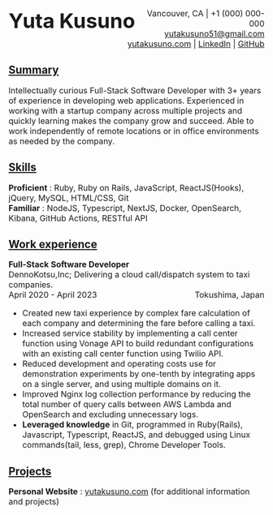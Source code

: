 <!-- Convert to a pdf file using a vscode extension "Markdown PDF" -->
<div>
<b style="font-size: 40px; float: left;">Yuta Kusuno</b>
<div style="font-size: 16px; text-align: right;">
Vancouver, CA |
+1 (000) 000-000
<div>
<a href="mailto:yutakusuno51@gmail.com">yutakusuno51@gmail.com</a>
</div>
<div>
<a href="https://yutakusuno.com" target="_blank">yutakusuno.com</a> |
<a href="https://www.linkedin.com" target="_blank">LinkedIn</a> |
<a href="https://github.com/yutakusuno" target="_blank">GitHub</a>
</div>
</div>
</div>

<h2><b><u>Summary</u></b></h2>

<div style="font-size: 16px;">
Intellectually curious Full-Stack Software Developer with 3+ years of experience in developing web applications. Experienced in working with a startup company across multiple projects and quickly learning makes the company grow and succeed. Able to work independently of remote locations or in office environments as needed by the company.
</div>

<h2><b><u>Skills</u></b></h2>

<div style="font-size: 16px;">
<div>
<b>Proficient</b>
: Ruby, Ruby on Rails, JavaScript, ReactJS(Hooks), jQuery, MySQL, HTML/CSS, Git
</div>
<div>
<b>Familiar</b>
: NodeJS, Typescript, NextJS, Docker, OpenSearch, Kibana, GitHub Actions, RESTful API
</div>
</div>

<h2><b><u>Work experience</u></b></h2>

<div style="font-size: 16px;">
<b>Full-Stack Software Developer</b>
<div>DennoKotsu,Inc; Delivering a cloud call/dispatch system to taxi companies.</div>
<div style="float: left;">April 2020 - April 2023</div>
<div style="text-align: right;">Tokushima, Japan</div>
<ul>

<li>Created new taxi experience by complex fare calculation of each company and determining the fare before calling a taxi.</li>
<li>Increased service stability by implementing a call center function using Vonage API to build redundant configurations with an existing call center function using Twilio API.</li>
<li>Reduced development and operating costs use for demonstration experiments by one-tenth by integrating apps on a single server, and using multiple domains on it.</li>
<li>Improved Nginx log collection performance by reducing the total number of query calls between AWS Lambda and OpenSearch and excluding unnecessary logs.</li>
<li><b>Leveraged knowledge</b> in Git, programmed in Ruby(Rails), Javascript, Typescript, ReactJS, and debugged using Linux commands(tail, less, grep), Chrome Developer Tools.</li>
</ul>
</div>

<h2><b><u>Projects</u></b></h2>

<div style="font-size: 16px;">
<div>
<b>Personal Website</b>
: <a href="https://yutakusuno.com" target="_blank">yutakusuno.com</a> (for additional information and projects)
</div>
</div>
<!-- <div style="font-size: 16px;">
<b>Project name</b>
<ul>
<li>...</li>
<li><b>Utilized</b>: ...</li>
</ul>
</div> -->

<!-- <h2><b><u>Education</u></b></h2>
<div style="font-size: 16px;">
<div>Cornerstone International Community College of Canada</div>
<div style="float: left;">August 2023 - present</div>
<div style="text-align: right;">Vancouver, BC</div>
<ul>
<li><b>Diploma</b>: Web Development</li>
<li><b>Programming Coursework</b>: ...</li>
</ul>
</div> -->
